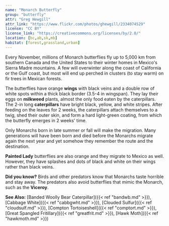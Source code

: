 ```yaml
---
name: "Monarch Butterfly"
group: "butterfly"
attr: "Greg Hewgill"
attr_link: "https://www.flickr.com/photos/ghewgill/2334074529"
license: "CC BY"
license_link: "https://creativecommons.org/licenses/by/2.0/"
location: [bc,ab,sk,mb]
habitat: [forest,grassland,urban]
---
```

Every November, millions of Monarch butterflies fly up to 5,000 km from southern Canada and the United States to their winter homes in Mexico's Sierra Madre mountains. A few will overwinter along the coast of California or the Gulf coast, but most will end up perched in clusters (to stay warm) on fir trees in Mexican forests.

The butterflies have orange **wings** with black veins and a double row of white spots within a thick black border (3.5-4 in wingspan). They lay their eggs on **milkweed** plants, almost the only food eaten by the caterpillars. The 2-in long **caterpillars** have bright black, yellow, and white stripes. After feeding on the leaves for 2 weeks, the caterpillars attach themselves to a twig, shed their outer skin, and form a hard light-green coating, from which the butterfly emerges in 2 weeks' time.

Only Monarchs born in late summer or fall will make the migration. Many generations will have been born and died before the Monarchs migrate again the next year and yet somehow they remember the route and the destination.

__Painted Lady__ butterflies are also orange and they migrate to Mexico as well. However, they have splashes and dots of black and white on their wings rather than black veins.

**Did you know?** Birds and other predators know that Monarchs taste horrible and stay away. The predators also avoid butterflies that mimic the Monarch, such as the **Viceroy**.

<!-- generated, do not edit -->
**See Also:**
[Banded Woolly Bear Caterpillar]({{< ref "bandwb.md" >}}),
[Cabbage White]({{< ref "cabbgwht.md" >}}),
[Clouded Sulfur]({{< ref "cloudsulf.md" >}}),
[Compton Tortoiseshell]({{< ref "comptort.md" >}}),
[Great Spangled Fritillary]({{< ref "greatfrit.md" >}}),
[Hawk Moth]({{< ref "hawkmoth.md" >}})
